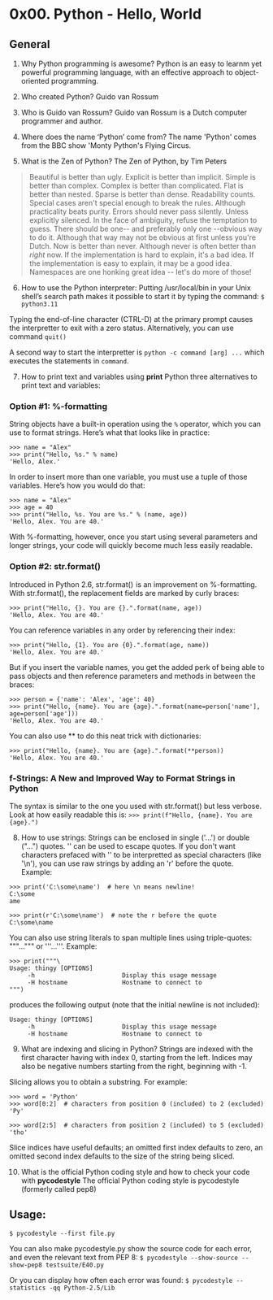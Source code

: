 # 0x00. Python - Hello, World

## General

1. Why Python programming is awesome?
Python is an easy to learnm yet powerful programming language, with an effective approach to object-oriented programming.

2. Who created Python?
Guido van Rossum

3. Who is Guido van Rossum?
Guido van Rossum is a Dutch computer programmer and author.

4. Where does the name ‘Python’ come from?
The name 'Python' comes from the BBC show 'Monty Python's Flying Circus.

5. What is the Zen of Python?
The Zen of Python, by Tim Peters

> Beautiful is better than ugly.
> Explicit is better than implicit.
> Simple is better than complex.
> Complex is better than complicated.
> Flat is better than nested.
> Sparse is better than dense.
> Readability counts.
> Special cases aren't special enough to break the rules.
> Although practicality beats purity.
> Errors should never pass silently.
> Unless explicitly silenced.
> In the face of ambiguity, refuse the temptation to guess.
> There should be one-- and preferably only one --obvious way to do it.
> Although that way may not be obvious at first unless you're Dutch.
> Now is better than never.
> Although never is often better than *right* now.
> If the implementation is hard to explain, it's a bad idea.
> If the implementation is easy to explain, it may be a good idea.
> Namespaces are one honking great idea -- let's do more of those!

6. How to use the Python interpreter:
Putting /usr/local/bin in your Unix shell’s search path makes it possible to start it by typing the command:
`$ python3.11`

Typing the end-of-line character (CTRL-D) at the primary prompt causes the interpretter to exit with a zero status.
Alternatively, you can use command `quit()`

A second way to start the interpretter is `python -c command [arg] ...` which executes the statements in `command`.

7. How to print text and variables using **print**
Python three alternatives to print text and variables:

### Option #1: %-formatting
String objects have a built-in operation using the `%` operator, which you can use to format strings.
Here’s what that looks like in practice:
```
>>> name = "Alex"
>>> print("Hello, %s." % name)
'Hello, Alex.'
```
In order to insert more than one variable, you must use a tuple of those variables. Here’s how you would do that:
```
>>> name = "Alex"
>>> age = 40
>>> print("Hello, %s. You are %s." % (name, age))
'Hello, Alex. You are 40.'
```
With %-formatting, however, once you start using several parameters and longer strings, your code will quickly become
much less easily readable.

### Option #2: str.format()
Introduced in Python 2.6, str.format()  is an improvement on %-formatting. With str.format(), the replacement fields
are marked by curly braces:
```
>>> print("Hello, {}. You are {}.".format(name, age))
'Hello, Alex. You are 40.'
```
You can reference variables in any order by referencing their index:
```
>>> print("Hello, {1}. You are {0}.".format(age, name))
'Hello, Alex. You are 40.'
```
But if you insert the variable names, you get the added perk of being able to pass objects and then reference parameters
and methods in between the braces:
```
>>> person = {'name': 'Alex', 'age': 40}
>>> print("Hello, {name}. You are {age}.".format(name=person['name'], age=person['age']))
'Hello, Alex. You are 40.'
```
You can also use ** to do this neat trick with dictionaries:
```
>>> print("Hello, {name}. You are {age}.".format(**person))
'Hello, Alex. You are 40.'
```

### f-Strings: A New and Improved Way to Format Strings in Python
The syntax is similar to the one you used with str.format() but less verbose. Look at how easily readable this is:
`>>> print(f"Hello, {name}. You are {age}.")`

8. How to use strings:
Strings can be enclosed in single ('...') or double ("...") quotes. '\' can be used to escape quotes.
If you don't want characters prefaced with '\' to be interpretted as special characters (like '\n'), you can use raw
strings by adding an 'r' before the quote. Example:
```
>>> print('C:\some\name')  # here \n means newline!
C:\some
ame

>>> print(r'C:\some\name')  # note the r before the quote
C:\some\name
```
You can also use string literals to span multiple lines using triple-quotes: """...""" or '''...'''. Example:
```
>>> print("""\
Usage: thingy [OPTIONS]
     -h                        Display this usage message
     -H hostname               Hostname to connect to
""")
```
produces the following output (note that the initial newline is not included):
```
Usage: thingy [OPTIONS]
     -h                        Display this usage message
     -H hostname               Hostname to connect to
```
9. What are indexing and slicing in Python?
Strings are indexed with the first character having with index 0, starting from the left. Indices may also be negative
numbers starting from the right, beginning with -1.

Slicing allows you to obtain a substring. For example:
```
>>> word = 'Python'
>>> word[0:2]  # characters from position 0 (included) to 2 (excluded)
'Py'

>>> word[2:5]  # characters from position 2 (included) to 5 (excluded)
'tho'
```
Slice indices have useful defaults; an omitted first index defaults to zero, an omitted second index defaults to the size
of the string being sliced.

10. What is the official Python coding style and how to check your code with **pycodestyle**
The official Python coding style is pycodestyle (formerly called pep8)

Usage:
------
`$ pycodestyle --first file.py`

You can also make pycodestyle.py show the source code for each error, and even the relevant text from PEP 8:
`$ pycodestyle --show-source --show-pep8 testsuite/E40.py`

Or you can display how often each error was found:
`$ pycodestyle --statistics -qq Python-2.5/Lib`
